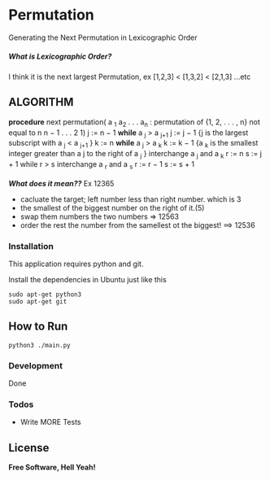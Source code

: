 # Permutation
Generating the Next Permutation in Lexicographic Order
##### What is Lexicographic Order? 
I think it is the next largest Permutation, ex [1,2,3] < [1,3,2] < [2,1,3] ...etc
## ALGORITHM
**procedure** next permutation( a <sub>1</sub> a<sub>2</sub> . . . a<sub>n</sub>  : permutation of {1, 2, . . . , n} not equal to n n − 1 . . . 2 1)
j := n − 1
**while** a <sub>j</sub> > a <sub>j+1</sub>
j := j − 1
{j is the largest subscript with a <sub>j</sub> < a <sub>j+1</sub> }
k := n
**while** a <sub>j</sub> > a <sub>k</sub>
k := k − 1
{a <sub>k</sub> is the smallest integer greater than a j to the right of a <sub>j</sub> }
interchange a <sub>j</sub> and a <sub>k</sub>
r := n
s := j + 1
while r > s
interchange a <sub>r</sub> and a <sub>s</sub>
r := r − 1
s := s + 1
<br></br>
***What does it mean??***
Ex 12365
- cacluate the target; left number less than right number. which is 3
- the smallest of the biggest number on the right of it.(5)
- swap them numbers the two numbers => 12563
- order the rest the number from the samellest ot the biggest! ==> 12536


### Installation

This application requires python and git.

Install the dependencies in Ubuntu just like this
```
sudo apt-get python3
sudo apt-get git
```
## How to Run
```
python3 ./main.py
```


### Development
Done


### Todos

 - Write MORE Tests

License
----
**Free Software, Hell Yeah!**


